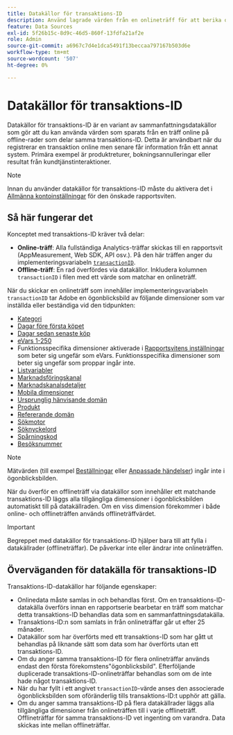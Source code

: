 ```yaml
---
title: Datakällor för transaktions-ID
description: Använd lagrade värden från en onlineträff för att berika offlineträffar som delar ett transaktions-ID.
feature: Data Sources
exl-id: 5f26b15c-8d9c-46d5-860f-13fdfa21af2e
role: Admin
source-git-commit: a6967c7d4e1dca5491f13beccaa797167b503d6e
workflow-type: tm+mt
source-wordcount: '507'
ht-degree: 0%

---
```


# Datakällor för transaktions-ID

Datakällor för transaktions-ID är en variant av sammanfattningsdatakällor som gör att du kan använda värden som sparats från en träff online på offline-rader som delar samma transaktions-ID. Detta är användbart när du registrerar en transaktion online men senare får information från ett annat system. Primära exempel är produktreturer, bokningsannulleringar eller resultat från kundtjänstinteraktioner.

>[!NOTE]
>
>Innan du använder datakällor för transaktions-ID måste du aktivera det i [Allmänna kontoinställningar](/help/admin/tools/manage-rs/edit-settings/general/general-acct-settings-admin.md) för den önskade rapportsviten.

## Så här fungerar det

Konceptet med transaktions-ID kräver två delar:

* **Online-träff**: Alla fullständiga Analytics-träffar skickas till en rapportsvit (AppMeasurement, Web SDK, API osv.). På den här träffen anger du implementeringsvariabeln [`transactionID`](/help/implement/vars/page-vars/transactionid.md).
* **Offline-träff**: En rad överfördes via datakällor. Inkludera kolumnen `transactionID` i filen med ett värde som matchar en onlineträff.

När du skickar en onlineträff som innehåller implementeringsvariabeln `transactionID` tar Adobe en ögonblicksbild av följande dimensioner som var inställda eller beständiga vid den tidpunkten:

* [Kategori](/help/components/dimensions/category.md)
* [Dagar före första köpet](/help/components/dimensions/days-before-first-purchase.md)
* [Dagar sedan senaste köp](/help/components/dimensions/days-since-last-purchase.md)
* [eVars 1-250](/help/components/dimensions/evar.md)
* Funktionsspecifika dimensioner aktiverade i [Rapportsvitens inställningar](/help/admin/tools/manage-rs/report-suites-admin.md) som beter sig ungefär som eVars. Funktionsspecifika dimensioner som beter sig ungefär som proppar ingår inte.
* [Listvariabler](/help/implement/vars/page-vars/list.md)
* [Marknadsföringskanal](/help/components/dimensions/marketing-channel.md)
* [Marknadskanalsdetaljer](/help/components/dimensions/marketing-detail.md)
* [Mobila dimensioner](/help/components/dimensions/mobile-dimensions.md)
* [Ursprunglig hänvisande domän](/help/components/dimensions/original-referring-domain.md)
* [Produkt](/help/components/dimensions/product.md)
* [Refererande domän](/help/components/dimensions/referring-domain.md)
* [Sökmotor](/help/components/dimensions/search-engine.md)
* [Söknyckelord](/help/components/dimensions/search-keyword.md)
* [Spårningskod](/help/components/dimensions/tracking-code.md)
* [Besöksnummer](/help/components/dimensions/visit-number.md)

>[!NOTE]
>
>Mätvärden (till exempel [Beställningar](/help/components/metrics/orders.md) eller [Anpassade händelser](/help/components/metrics/custom-events.md)) ingår inte i ögonblicksbilden.

När du överför en offlineträff via datakällor som innehåller ett matchande transaktions-ID läggs alla tillgängliga dimensioner i ögonblicksbilden automatiskt till på datakällraden. Om en viss dimension förekommer i både online- och offlineträffen används offlineträffvärdet.

>[!IMPORTANT]
>
>Begreppet med datakällor för transaktions-ID hjälper bara till att fylla i datakällrader (offlineträffar). De påverkar inte eller ändrar inte onlineträffen.

## Överväganden för datakälla för transaktions-ID

Transaktions-ID-datakällor har följande egenskaper:

* Onlinedata måste samlas in och behandlas först. Om en transaktions-ID-datakälla överförs innan en rapportserie bearbetar en träff som matchar detta transaktions-ID behandlas data som en sammanfattningsdatakälla.
* Transaktions-ID:n som samlats in från onlineträffar går ut efter 25 månader.
* Datakällor som har överförts med ett transaktions-ID som har gått ut behandlas på liknande sätt som data som har överförts utan ett transaktions-ID.
* Om du anger samma transaktions-ID för flera onlineträffar används endast den första förekomstens&quot;ögonblicksbild&quot;. Efterföljande duplicerade transaktions-ID-onlineträffar behandlas som om de inte hade något transaktions-ID.
* När du har fyllt i ett angivet `transactionID`-värde anses den associerade ögonblicksbilden som oföränderlig tills transaktions-ID:t upphör att gälla.
* Om du anger samma transaktions-ID på flera datakällrader läggs alla tillgängliga dimensioner från onlineträffen till i varje offlineträff. Offlineträffar för samma transaktions-ID vet ingenting om varandra. Data skickas inte mellan offlineträffar.
